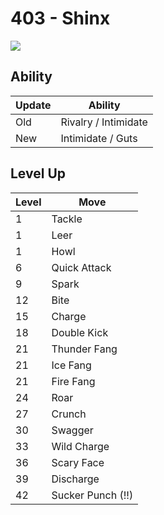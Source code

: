 # 403 - Shinx
![][403]

## Ability

Update | Ability
---    | ---
Old    | Rivalry / Intimidate
New    | Intimidate / Guts

## Level Up

Level | Move
---   | ---
  1   | Tackle
  1   | Leer
  1   | Howl
  6   | Quick Attack
  9   | Spark
 12   | Bite
 15   | Charge
 18   | Double Kick
 21   | Thunder Fang
 21   | Ice Fang
 21   | Fire Fang
 24   | Roar
 27   | Crunch
 30   | Swagger
 33   | Wild Charge
 36   | Scary Face
 39   | Discharge
 42   | Sucker Punch (!!)



[403]: ../img/pokemon/403.png

